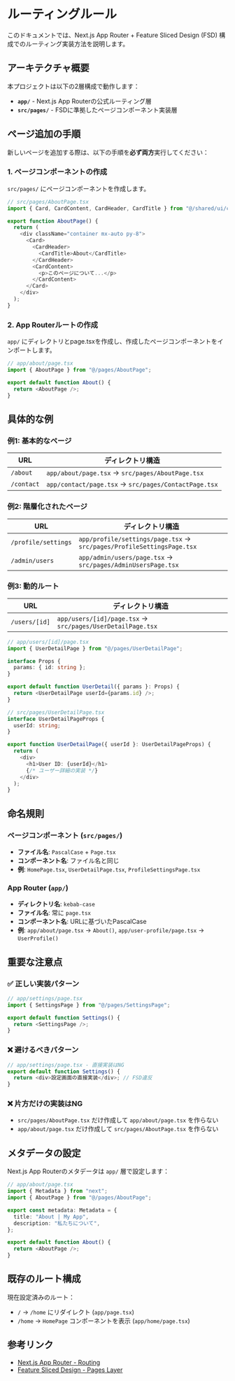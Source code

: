 # ルーティングルール

このドキュメントでは、Next.js App Router + Feature Sliced Design (FSD) 構成でのルーティング実装方法を説明します。

## アーキテクチャ概要

本プロジェクトは以下の2層構成で動作します：

- **`app/`** - Next.js App Routerの公式ルーティング層
- **`src/pages/`** - FSDに準拠したページコンポーネント実装層

## ページ追加の手順

新しいページを追加する際は、以下の手順を**必ず両方**実行してください：

### 1. ページコンポーネントの作成
`src/pages/` にページコンポーネントを作成します。

```typescript
// src/pages/AboutPage.tsx
import { Card, CardContent, CardHeader, CardTitle } from "@/shared/ui/card";

export function AboutPage() {
  return (
    <div className="container mx-auto py-8">
      <Card>
        <CardHeader>
          <CardTitle>About</CardTitle>
        </CardHeader>
        <CardContent>
          <p>このページについて...</p>
        </CardContent>
      </Card>
    </div>
  );
}
```

### 2. App Routerルートの作成
`app/` にディレクトリとpage.tsxを作成し、作成したページコンポーネントをインポートします。

```typescript
// app/about/page.tsx
import { AboutPage } from "@/pages/AboutPage";

export default function About() {
  return <AboutPage />;
}
```

## 具体的な例

### 例1: 基本的なページ
| URL | ディレクトリ構造 |
|-----|-----------------|
| `/about` | `app/about/page.tsx` → `src/pages/AboutPage.tsx` |
| `/contact` | `app/contact/page.tsx` → `src/pages/ContactPage.tsx` |

### 例2: 階層化されたページ
| URL | ディレクトリ構造 |
|-----|-----------------|
| `/profile/settings` | `app/profile/settings/page.tsx` → `src/pages/ProfileSettingsPage.tsx` |
| `/admin/users` | `app/admin/users/page.tsx` → `src/pages/AdminUsersPage.tsx` |

### 例3: 動的ルート
| URL | ディレクトリ構造 |
|-----|-----------------|
| `/users/[id]` | `app/users/[id]/page.tsx` → `src/pages/UserDetailPage.tsx` |

```typescript
// app/users/[id]/page.tsx
import { UserDetailPage } from "@/pages/UserDetailPage";

interface Props {
  params: { id: string };
}

export default function UserDetail({ params }: Props) {
  return <UserDetailPage userId={params.id} />;
}
```

```typescript
// src/pages/UserDetailPage.tsx
interface UserDetailPageProps {
  userId: string;
}

export function UserDetailPage({ userId }: UserDetailPageProps) {
  return (
    <div>
      <h1>User ID: {userId}</h1>
      {/* ユーザー詳細の実装 */}
    </div>
  );
}
```

## 命名規則

### ページコンポーネント (`src/pages/`)
- **ファイル名**: `PascalCase` + `Page.tsx` 
- **コンポーネント名**: ファイル名と同じ
- **例**: `HomePage.tsx`, `UserDetailPage.tsx`, `ProfileSettingsPage.tsx`

### App Router (`app/`)
- **ディレクトリ名**: `kebab-case` 
- **ファイル名**: 常に `page.tsx`
- **コンポーネント名**: URLに基づいたPascalCase
- **例**: `app/about/page.tsx` → `About()`, `app/user-profile/page.tsx` → `UserProfile()`

## 重要な注意点

### ✅ 正しい実装パターン
```typescript
// app/settings/page.tsx
import { SettingsPage } from "@/pages/SettingsPage";

export default function Settings() {
  return <SettingsPage />;
}
```

### ❌ 避けるべきパターン
```typescript
// app/settings/page.tsx - 直接実装はNG
export default function Settings() {
  return <div>設定画面の直接実装</div>; // FSD違反
}
```

### ❌ 片方だけの実装はNG
- `src/pages/AboutPage.tsx` だけ作成して `app/about/page.tsx` を作らない
- `app/about/page.tsx` だけ作成して `src/pages/AboutPage.tsx` を作らない

## メタデータの設定

Next.js App Routerのメタデータは `app/` 層で設定します：

```typescript
// app/about/page.tsx
import { Metadata } from "next";
import { AboutPage } from "@/pages/AboutPage";

export const metadata: Metadata = {
  title: "About | My App",
  description: "私たちについて",
};

export default function About() {
  return <AboutPage />;
}
```

## 既存のルート構成

現在設定済みのルート：

- `/` → `/home` にリダイレクト (`app/page.tsx`)
- `/home` → `HomePage` コンポーネントを表示 (`app/home/page.tsx`)

## 参考リンク

- [Next.js App Router - Routing](https://nextjs.org/docs/app/building-your-application/routing)
- [Feature Sliced Design - Pages Layer](https://feature-sliced.design/docs/reference/layers#pages)